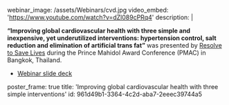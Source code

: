 webinar_image: /assets/Webinars/cvd.jpg
video_embed: 'https://www.youtube.com/watch?v=dZl089cPRq4'
description: |
  <p><strong>“Improving global cardiovascular health with three simple and inexpensive, yet underutilized interventions: hypertension control, salt reduction and elimination of artificial trans fat”</strong> was presented by <a href="https://www.resolvetosavelives.org/" target="_blank">Resolve to Save Lives</a> during the Prince Mahidol Award Conference (PMAC) in Bangkok, Thailand.
  </p>
  <ul>
  	<li><a href="https://drive.google.com/file/d/1PWk4_nF92oXyE4t4bP_GgbIya4f21wD3/view?usp=sharing" target="_blank">Webinar slide deck</a></li>
  </ul>
poster_frame: true
title: 'Improving global cardiovascular health with three simple interventions'
id: 961d49b1-3364-4c2d-aba7-2eeec39744a5
